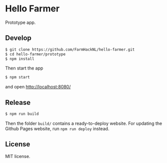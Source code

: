 # Hello Farmer

Prototype app.


## Develop

 ```sh
 $ git clone https://github.com/FarmHackNL/hello-farmer.git
 $ cd hello-farmer/prototype
 $ npm install
 ```

Then start the app

```sh
$ npm start
```

and open [http://localhost:8080/](http://localhost:8080/)


## Release

```sh
$ npm run build
```

Then the folder `build/` contains a ready-to-deploy website.
For updating the Github Pages website, run `npm run deploy` instead.


## License

MIT license.
